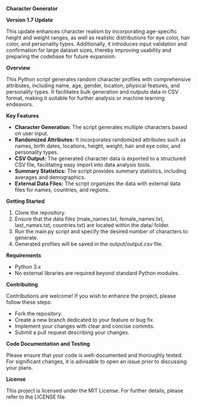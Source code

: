 **Character Generator**

**Version 1.7 Update**

This update enhances character realism by incorporating age-specific height and weight ranges, as well as realistic distributions for eye color, hair color, and personality types. Additionally, it introduces input validation and confirmation for large dataset sizes, thereby improving usability and preparing the codebase for future expansion.

**Overview**

This Python script generates random character profiles with comprehensive attributes, including name, age, gender, location, physical features, and personality types. It facilitates bulk generation and outputs data in CSV format, making it suitable for further analysis or machine learning endeavors.

**Key Features**

* **Character Generation:** The script generates multiple characters based on user input.
* **Randomized Attributes:** It incorporates randomized attributes such as names, birth dates, locations, height, weight, hair and eye color, and personality types.
* **CSV Output:** The generated character data is exported to a structured CSV file, facilitating easy import into data analysis tools.
* **Summary Statistics:** The script provides summary statistics, including averages and demographics.
* **External Data Files:** The script organizes the data with external data files for names, countries, and regions.

**Getting Started**

1. Clone the repository.
2. Ensure that the data files (male_names.txt, female_names.txt, last_names.txt, countries.txt) are located within the data/ folder.
3. Run the main.py script and specify the desired number of characters to generate.
4. Generated profiles will be saved in the output/output.csv file.

**Requirements**

* Python 3.x
* No external libraries are required beyond standard Python modules.

**Contributing**

Contributions are welcome! If you wish to enhance the project, please follow these steps:

* Fork the repository.
* Create a new branch dedicated to your feature or bug fix.
* Implement your changes with clear and concise commits.
* Submit a pull request describing your changes.

**Code Documentation and Testing**

Please ensure that your code is well-documented and thoroughly tested. For significant changes, it is advisable to open an issue prior to discussing your plans.

**License**

This project is licensed under the MIT License. For further details, please refer to the LICENSE file.




